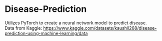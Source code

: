# Disease-Prediction
Utilizes PyTorch to create a neural network model to predict disease. <br />
Data from Kaggle: https://www.kaggle.com/datasets/kaushil268/disease-prediction-using-machine-learning/data

